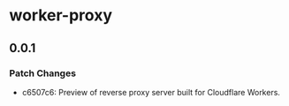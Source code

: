 # worker-proxy

## 0.0.1

### Patch Changes

- c6507c6: Preview of reverse proxy server built for Cloudflare Workers.
